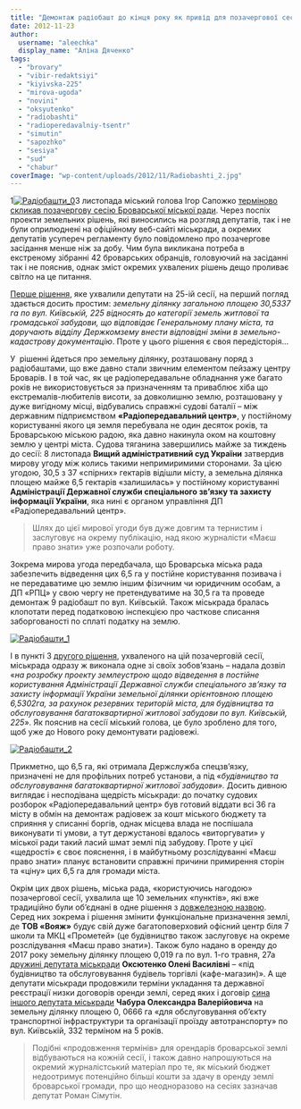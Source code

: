 ```yaml
---
title: "Демонтаж радіобашт до кінця року як привід для позачергової сесії міськради"
date: 2012-11-23
author: 
  username: "aleechka"
  display_name: "Аліна Дяченко"
tags: 
  - "brovary"
  - "vibir-redaktsiyi"
  - "kiyivska-225"
  - "mirova-ugoda"
  - "novini"
  - "oksyutenko"
  - "radiobashti"
  - "radioperedavalniy-tsentr"
  - "simutin"
  - "sapozhko"
  - "sesiya"
  - "sud"
  - "chabur"
coverImage: "wp-content/uploads/2012/11/Radiobashti_2.jpg"
---
```


1[![](https://mpz.brovary.org/wp-content/uploads/2012/11/Radiobashti_0.jpg "Радіобашти_0")](https://mpz.brovary.org/wp-content/uploads/2012/11/Radiobashti_0.jpg)3 листопада міський голова Ігор Сапожко [терміново скликав позачергову сесію Броварської міської ради](https://mpz.brovary.org/sapozhko-sklikaye-pozachergovu-sesiyu-miskradi-dlya-rozglyadu-dvoh-zemelnih-pitan/). Через поспіх проекти земельних рішень, які виносились на розгляд депутатів, так і не були оприлюднені на офіційному веб-сайті міськради, а окремих депутатів усупереч регламенту було повідомлено про позачергове засідання менше ніж за добу. Чим була викликана потреба в екстреному зібранні 42 броварських обранців, головуючий на засіданні так і не пояснив, однак зміст окремих ухвалених рішень дещо проливає світло на це питання.

[Перше рішення](http://docs.brovary.org/p6001/13.11.2012/764-25-06), яке ухвалили депутати на 25-ій сесії, на перший погляд здається досить простим: _земельну ділянку загальною площею 30,5337 га по вул. Київській, 225 відносять до категорії земель житлової та громадської забудови, що відповідає Генеральному плану міста, та доручають відділу Держкомзему внести відповідні зміни в земельно-кадастрову документацію_. Проте у цього рішення є своя передісторія...

У  рішенні йдеться про земельну ділянку, розташовану поряд з радіобаштами, що вже давно стали звичним елементом пейзажу центру Броварів. І в той час, як це радіопередавальне обладнання уже багато років не використовується за призначенням та приваблює хіба що екстремалів-любителів висоти, за довколишню землю, розташовану у дуже вигідному місці, відбувались справжні судові баталії – між державним підприємством **«Радіопередавальний центр»**, у постійному користуванні якого ця земля перебувала не один десяток років, та Броварською міською радою, яка давно накинула оком на коштовну землю у центрі міста. Судова тяганина завершились майже за тиждень до сесії: 8 листопада **Вищий адміністративний суд України** затвердив мирову угоду між колись такими непримиримими сторонами. За цією угодою, 30,5 з 37 «спірних» гектарів відішли місту, а земельна ділянка площею майже 6,5 гектарів «залишилась» у постійному користуванні **Адміністрації Державної служби спеціального зв’язку та захисту інформації України**, яка нині є органом управління ДП «Радіопередавальний центр».

> Шлях до цієї мирової угоди був дуже довгим та тернистим і заслуговує на окрему публікацію, над якою журналісти «Маєш право знати» уже розпочали роботу.

Зокрема мирова угода передбачала, що Броварська міська рада забезпечить відведення цих 6,5 га у постійне користування позивача і не передаватиме цю землю іншим фізичним чи юридичним особам, а ДП «РПЦ» у свою чергу не претендуватиме на 30,5 га та проведе демонтаж 9 радіобашт по вул. Київській. Також міськрада бралась клопотати перед податковою інспекцією про часткове списання заборгованості по сплаті податку на землю.

[![](https://mpz.brovary.org/wp-content/uploads/2012/11/Radiobashti_1.jpg "Радіобашти_1")](https://mpz.brovary.org/wp-content/uploads/2012/11/Radiobashti_1.jpg)

І в пункті 3 [другого рішення](http://docs.brovary.org/p6001/13.11.2012/764-25-06), ухваленого на цій позачерговій сесії, міськрада одразу ж виконала одне зі своїх зобов’язань – надала дозвіл «_на розробку проекту землеустрою щодо відведення в постійне користування Адміністрації Державної служби спеціального зв’язку та захисту інформації України земельної ділянки орієнтовною площею 6,5302га, за рахунок резервних територій міста, для будівництва та обслуговування багатоквартирної житлової забудови по вул. Київській, 225_». Як пояснив на сесії міський голова, це було зроблено для того, щоб уже до Нового року демонтувати радіовежі.

[![](https://mpz.brovary.org/wp-content/uploads/2012/11/Radiobashti_2.jpg "Радіобашти_2")](https://mpz.brovary.org/wp-content/uploads/2012/11/Radiobashti_2.jpg)

Прикметно, що 6,5 га, які отримала Держслужба спецзв’язку, призначені не для профільних потреб установи, а під «_будівництво та обслуговування багатоквартирної житлової забудови»._ Досить дивною виглядає і несподівана щедрість міськради: до початку судових розборок «Радіопередавальний центр» був готовий віддати всі 36 га місту в обмін на демонтаж радіовеж за кошт міського бюджету та сприяння у списанні боргів, однак місцева влада не поспішала виконувати ті умови, а тут держустанові вдалось «виторгувати» у міської ради такий ласий шмат землі під забудову. Проте у цієї «щедрості» є своє пояснення, і в майбутньому розслідуванні «Маєш право знати» планує встановити справжні причини примирення сторін та «ціну» цих 6,5 га для громади міста.

Окрім цих двох рішень, міська рада, «користуючись нагодою» позачергової сесії, ухвалила ще 10 земельних «пунктів», які вже традиційно були об’єднані в одне рішення з [довжелезною назвою](http://docs.brovary.org/p6001/13.11.2012/764-25-06). Серед них зокрема і рішення змінити функціональне призначення землі, де **ТОВ «Вояж»** будує свій дуже багатоповерховий офісний центр біля 7 школи та МКЦ «Прометей» (це будівництво також заслуговує на окреме розслідування «Маєш право знати»). Також було надано в оренду до 2017 року земельну ділянку площею 0,019 га по вул. 1-го травня, 27а [дружині депутата міськради](http://rizanenko.org/downloads/doc/autobiografy/27.html) **Оксютенко Олені Василівні** – «під будівництво та обслуговування будівель торгівлі (кафе-магазин)». А ще депутати міськради продовжили терміни укладання та державної реєстрації низки договорів оренди землі, серед яких і договір [сина іншого депутата міськради](http://rizanenko.org/downloads/doc/autobiografy/39.html) **Чабура Олександра Валерійовича** на земельну ділянку площею 0, 0666 га «для обслуговування об’єкту транспортної інфраструктури та організації проїзду автотранспорту» по вул. Київській, 332 терміном на 5 років.

> Подібні «продовження термінів» для орендарів броварської землі відбуваються на кожній сесії, і також давно напрошуються на окремий журналістський матеріал про те, як міський бюджет недоотримує потенційно більші кошти за здачу в оренду землі броварської громади, про що неодноразово на сесіях зазначав депутат Роман Сімутін.
